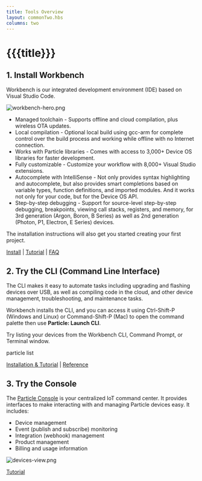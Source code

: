 ```yaml
---
title: Tools Overview
layout: commonTwo.hbs
columns: two
---
```


# {{{title}}}
## 1\. Install Workbench

Workbench is our integrated development environment (IDE) based on Visual Studio Code.

![workbench-hero.png](/assets/images/support/workbench-hero.png)

* Managed toolchain - Supports offline and cloud compilation, plus wireless OTA updates.
* Local compilation - Optional local build using gcc-arm for complete control over the build process and working while offline with no Internet connection.
* Works with Particle libraries - Comes with access to 3,000+ Device OS libraries for faster development.
* Fully customizable - Customize your workflow with 8,000+ Visual Studio extensions.
* Autocomplete with IntelliSense - Not only provides syntax highlighting and autocomplete, but also provides smart completions based on variable types, function definitions, and imported modules. And it works not only for your code, but for the Device OS API.
* Step-by-step debugging - Support for source-level step-by-step debugging, breakpoints, viewing call stacks, registers, and memory, for 3rd generation (Argon, Boron, B Series) as well as 2nd generation (Photon, P1, Electron, E Series) devices.

The installation instructions will also get you started creating your first project.

[Install](https://docs.particle.io/quickstart/workbench/) | [Tutorial](https://docs.particle.io/tutorials/developer-tools/workbench) | [FAQ](360039251434/)

## 2\. Try the CLI (Command Line Interface)

The CLI makes it easy to automate tasks including upgrading and flashing devices over USB, as well as compiling code in the cloud, and other device management, troubleshooting, and maintenance tasks. 

Workbench installs the CLI, and you can access it using Ctrl-Shift-P (Windows and Linux) or Command-Shift-P (Mac) to open the command palette then use **Particle: Launch CLI**.

Try listing your devices from the Workbench CLI, Command Prompt, or Terminal window.

particle list

[Installation & Tutorial](https://docs.particle.io/tutorials/developer-tools/cli/) | [Reference](https://docs.particle.io/reference/developer-tools/cli/)

## 3\. Try the Console

The [Particle Console](https://console.particle.io/) is your centralized IoT command center. It provides interfaces to make interacting with and managing Particle devices easy. It includes:

* Device management
* Event (publish and subscribe) monitoring
* Integration (webhook) management
* Product management
* Billing and usage information

![devices-view.png](/assets/images/support/devices-view.png)

[Tutorial](https://docs.particle.io/tutorials/device-cloud/console/)
